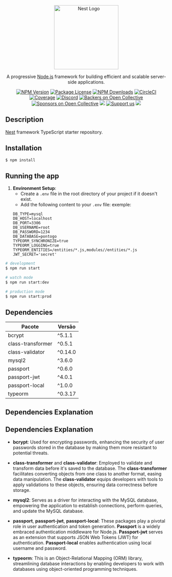 <p align="center">
  <a href="http://nestjs.com/" target="blank"><img src="https://nestjs.com/img/logo-small.svg" width="200" alt="Nest Logo" /></a>
</p>

[circleci-image]: https://img.shields.io/circleci/build/github/nestjs/nest/master?token=abc123def456
[circleci-url]: https://circleci.com/gh/nestjs/nest

  <p align="center">A progressive <a href="http://nodejs.org" target="_blank">Node.js</a> framework for building efficient and scalable server-side applications.</p>
    <p align="center">
<a href="https://www.npmjs.com/~nestjscore" target="_blank"><img src="https://img.shields.io/npm/v/@nestjs/core.svg" alt="NPM Version" /></a>
<a href="https://www.npmjs.com/~nestjscore" target="_blank"><img src="https://img.shields.io/npm/l/@nestjs/core.svg" alt="Package License" /></a>
<a href="https://www.npmjs.com/~nestjscore" target="_blank"><img src="https://img.shields.io/npm/dm/@nestjs/common.svg" alt="NPM Downloads" /></a>
<a href="https://circleci.com/gh/nestjs/nest" target="_blank"><img src="https://img.shields.io/circleci/build/github/nestjs/nest/master" alt="CircleCI" /></a>
<a href="https://coveralls.io/github/nestjs/nest?branch=master" target="_blank"><img src="https://coveralls.io/repos/github/nestjs/nest/badge.svg?branch=master#9" alt="Coverage" /></a>
<a href="https://discord.gg/G7Qnnhy" target="_blank"><img src="https://img.shields.io/badge/discord-online-brightgreen.svg" alt="Discord"/></a>
<a href="https://opencollective.com/nest#backer" target="_blank"><img src="https://opencollective.com/nest/backers/badge.svg" alt="Backers on Open Collective" /></a>
<a href="https://opencollective.com/nest#sponsor" target="_blank"><img src="https://opencollective.com/nest/sponsors/badge.svg" alt="Sponsors on Open Collective" /></a>
  <a href="https://paypal.me/kamilmysliwiec" target="_blank"><img src="https://img.shields.io/badge/Donate-PayPal-ff3f59.svg"/></a>
    <a href="https://opencollective.com/nest#sponsor"  target="_blank"><img src="https://img.shields.io/badge/Support%20us-Open%20Collective-41B883.svg" alt="Support us"></a>
  <a href="https://twitter.com/nestframework" target="_blank"><img src="https://img.shields.io/twitter/follow/nestframework.svg?style=social&label=Follow"></a>
</p>
  <!--[![Backers on Open Collective](https://opencollective.com/nest/backers/badge.svg)](https://opencollective.com/nest#backer)
  [![Sponsors on Open Collective](https://opencollective.com/nest/sponsors/badge.svg)](https://opencollective.com/nest#sponsor)-->

## Description

[Nest](https://github.com/nestjs/nest) framework TypeScript starter repository.

## Installation

```bash
$ npm install
```

## Running the app

1. **Environment Setup**:
   - Create a `.env` file in the root directory of your project if it doesn't exist.
   - Add the following content to your `.env` file:
     exemple:
   ```env
   DB_TYPE=mysql
   DB_HOST=localhost
   DB_PORT=3306
   DB_USERNAME=root
   DB_PASSWORD=1234
   DB_DATABASE=pontogo
   TYPEORM_SYNCHRONIZE=true
   TYPEORM_LOGGING=true
   TYPEORM_ENTITIES=/entities/*.js,modules//entities/*.js
   JWT_SECRET='secret'

```bash
# development
$ npm run start

# watch mode
$ npm run start:dev

# production mode
$ npm run start:prod
```

## Dependencies

| Pacote            | Versão      |
|-------------------|-------------|
| bcrypt            | ^5.1.1      |
| class-transformer | ^0.5.1      |
| class-validator   | ^0.14.0     |
| mysql2            | ^3.6.0      |
| passport          | ^0.6.0      |
| passport-jwt      | ^4.0.1      |
| passport-local    | ^1.0.0      |
| typeorm           | ^0.3.17     |


## Dependencies Explanation

## Dependencies Explanation

- **bcrypt**: Used for encrypting passwords, enhancing the security of user passwords stored in the database by making them more resistant to potential threats.

- **class-transformer** and **class-validator**: Employed to validate and transform data before it's saved to the database. The **class-transformer** facilitates converting objects from one class to another format, easing data manipulation. The **class-validator** equips developers with tools to apply validations to these objects, ensuring data correctness before storage.

- **mysql2**: Serves as a driver for interacting with the MySQL database, empowering the application to establish connections, perform queries, and update the MySQL database.

- **passport**, **passport-jwt**, **passport-local**: These packages play a pivotal role in user authentication and token generation. **Passport** is a widely embraced authentication middleware for Node.js. **Passport-jwt** serves as an extension that supports JSON Web Tokens (JWT) for authentication. **Passport-local** enables authentication using local username and password.

- **typeorm**: This is an Object-Relational Mapping (ORM) library, streamlining database interactions by enabling developers to work with databases using object-oriented programming techniques.

